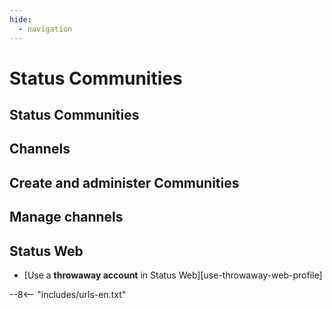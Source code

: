 ```yaml
---
hide:
  - navigation
---
```


# Status Communities

## Status Communities

## Channels

## Create and administer Communities

## Manage channels

## Status Web

- [Use a **throwaway account** in Status Web][use-throwaway-web-profile]

--8<-- "includes/urls-en.txt"
